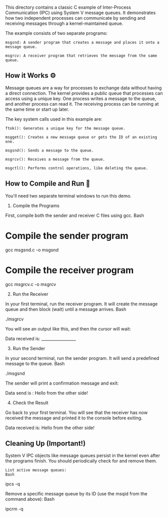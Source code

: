 This directory contains a classic C example of Inter-Process Communication (IPC) using System V message queues. It demonstrates how two independent processes can communicate by sending and receiving messages through a kernel-maintained queue.

The example consists of two separate programs:

    msgsnd: A sender program that creates a message and places it onto a message queue.

    msgrcv: A receiver program that retrieves the message from the same queue.

## How it Works ⚙️

Message queues are a way for processes to exchange data without having a direct connection. The kernel provides a public queue that processes can access using a unique key. One process writes a message to the queue, and another process can read it. The receiving process can be running at the same time or start up later.

The key system calls used in this example are:

    ftok(): Generates a unique key for the message queue.

    msgget(): Creates a new message queue or gets the ID of an existing one.

    msgsnd(): Sends a message to the queue.

    msgrcv(): Receives a message from the queue.

    msgctl(): Performs control operations, like deleting the queue.

## How to Compile and Run 🚀

You'll need two separate terminal windows to run this demo.

1. Compile the Programs

First, compile both the sender and receiver C files using gcc.
Bash

# Compile the sender program
gcc msgsnd.c -o msgsnd

# Compile the receiver program
gcc msgrcv.c -o msgrcv

2. Run the Receiver

In your first terminal, run the receiver program. It will create the message queue and then block (wait) until a message arrives.
Bash

./msgrcv

You will see an output like this, and then the cursor will wait:

Data received is: _________________

3. Run the Sender

In your second terminal, run the sender program. It will send a predefined message to the queue.
Bash

./msgsnd

The sender will print a confirmation message and exit:

Data send is : Hello from the other side!

4. Check the Result

Go back to your first terminal. You will see that the receiver has now received the message and printed it to the console before exiting.

Data received is: Hello from the other side!

## Cleaning Up (Important!)

System V IPC objects like message queues persist in the kernel even after the programs finish. You should periodically check for and remove them.

    List active message queues:
    Bash

ipcs -q

Remove a specific message queue by its ID (use the msqid from the command above):
Bash

ipcrm -q <msqid>
